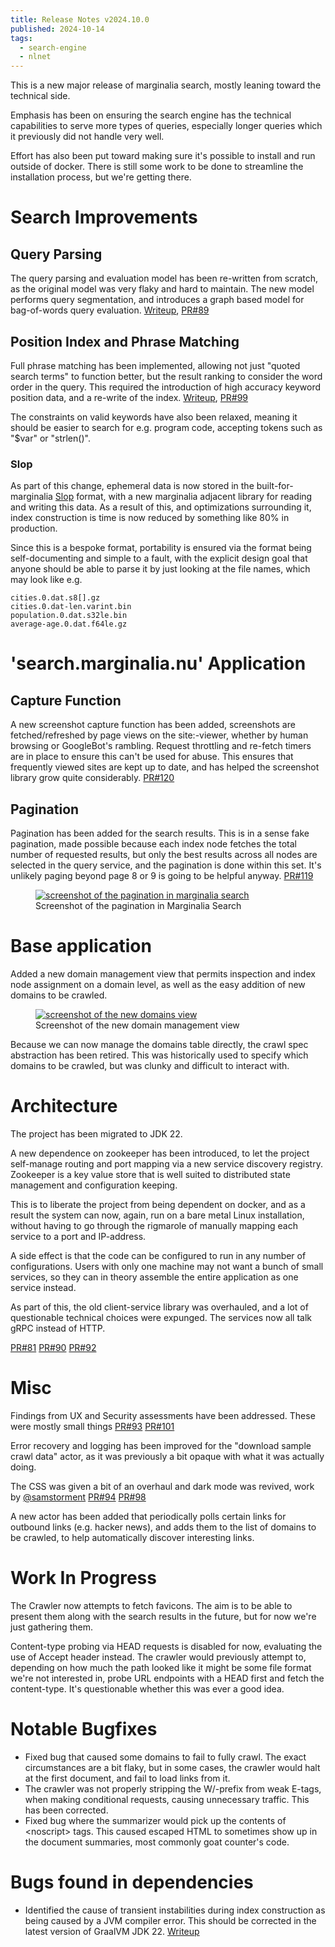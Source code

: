 ```yaml
---
title: Release Notes v2024.10.0
published: 2024-10-14
tags:
  - search-engine
  - nlnet
---
```

This is a new major release of marginalia search, mostly leaning toward the technical side.  

Emphasis has been on ensuring the search engine has the technical capabilities to serve more types of queries, especially longer queries which it previously did not handle very well.  

Effort has also been put toward making sure it's possible to install and run outside of docker.  There is still some work to be done to streamline the installation process, but we're getting there.
# Search Improvements

## Query Parsing

 The query parsing and evaluation model has been re-written from scratch, as the original model was very flaky and hard to maintain.  The new model performs query segmentation, and introduces a graph based model for bag-of-words query evaluation.  [Writeup](https://www.marginalia.nu/log/a_103_query_parsing/), [PR#89](https://github.com/MarginaliaSearch/MarginaliaSearch/pull/89)

## Position Index and Phrase Matching

Full phrase matching has been implemented, allowing not just "quoted search terms" to function better, but the result ranking to consider the word order in the query.  This required the introduction of high accuracy keyword position data, and a re-write of the index.  [Writeup](https://www.marginalia.nu/log/a_111_phrase_matching/), [PR#99](https://github.com/MarginaliaSearch/MarginaliaSearch/pull/99)

The constraints on valid keywords have also been relaxed, meaning it should be easier to search for e.g. program code,  accepting tokens such as "$var" or "strlen()". 
### Slop 

As part of this change, ephemeral data is now stored in the built-for-marginalia [Slop](https://github.com/MarginaliaSearch/SlopData) format, with a new marginalia adjacent library for reading and writing this data.  As a result of this, and optimizations surrounding it,  index construction is time is now reduced by something like 80% in production. 

Since this is a bespoke format, portability is ensured via the format being self-documenting and simple to a fault, with the explicit design goal that anyone should be able to parse it by just looking at the file names, which may look like e.g.

```
cities.0.dat.s8[].gz
cities.0.dat-len.varint.bin
population.0.dat.s32le.bin
average-age.0.dat.f64le.gz
```

# 'search.marginalia.nu' Application 

## Capture Function

A new screenshot capture function has been added, screenshots are fetched/refreshed by page views on the site:-viewer, whether by human browsing or GoogleBot's rambling.  Request throttling and re-fetch timers are in place to ensure this can't be used for abuse.  This ensures that frequently viewed sites are kept up to date, and has helped the screenshot library grow quite considerably.  [PR#120](https://github.com/MarginaliaSearch/MarginaliaSearch/pull/120)

## Pagination

Pagination has been added for the search results.  This is in a sense fake pagination, made possible because each index node fetches the total number of requested results, but only the best results across all nodes are selected in the query service, and the pagination is done within this set.  It's unlikely paging beyond page 8 or 9 is going to be helpful anyway. [PR#119](https://github.com/MarginaliaSearch/MarginaliaSearch/pull/119)

<figure>
  <a href="/release-notes/v2024-10-0/pagination.png"><img src="/release-notes/v2024-10-0/pagination.png" alt="screenshot of the pagination in marginalia search"></a>
  <figcaption>Screenshot of the pagination in Marginalia Search</figcaption>
</figure>


# Base application

 Added a new domain management view that permits inspection and index node assignment on a domain level, as well as the easy addition of new domains to be crawled.

<figure>
  <a href="/release-notes/v2024-10-0/domains.png"><img src="/release-notes/v2024-10-0/domains.png" alt="screenshot of the new domains view"></a>
  <figcaption>Screenshot of the new domain management view</figcaption>
</figure>
 
 Because we can now manage the domains table directly, the crawl spec abstraction has been retired.  This was historically used to specify which domains to be crawled, but was clunky and difficult to interact with.

# Architecture

The project has been migrated to JDK 22.  

A new dependence on zookeeper has been introduced, to let the project self-manage routing and port mapping via a new service discovery registry.  Zookeeper is a key value store that is well suited to distributed state management and configuration keeping.

This is to liberate the project from being dependent on docker, and as a result the system can now, again, run on a bare metal Linux installation, without having to go through the rigmarole of manually mapping each service to a port and IP-address.

A side effect is that the code can be configured to run in any number of configurations.  Users with only one machine may not want a bunch of small services, so they can in theory assemble the entire application as one service instead.

As part of this, the old client-service library was overhauled, and a lot of questionable technical choices were expunged.  The services now all talk gRPC instead of HTTP.

[PR#81](https://github.com/MarginaliaSearch/MarginaliaSearch/pull/81) [PR#90](https://github.com/MarginaliaSearch/MarginaliaSearch/pull/90) [PR#92](https://github.com/MarginaliaSearch/MarginaliaSearch/pull/92)

# Misc

Findings from UX and Security assessments have been addressed.  These were mostly small things [PR#93](https://github.com/MarginaliaSearch/MarginaliaSearch/pull/93) [PR#101](https://github.com/MarginaliaSearch/MarginaliaSearch/pull/101)
	
Error recovery and logging has been improved for the "download sample crawl data" actor, as it was previously a bit opaque with what it was actually doing.

The CSS was given a bit of an overhaul and dark mode was revived, work by  [@samstorment](https://github.com/samstorment) [PR#94](https://github.com/MarginaliaSearch/MarginaliaSearch/pull/94) [PR#98](https://github.com/MarginaliaSearch/MarginaliaSearch/pull/98)
	
 A new actor has been added that periodically polls certain links for outbound links (e.g. hacker news), and adds them to the list of domains to be crawled, to help automatically discover interesting links.

# Work In Progress

 The Crawler now attempts to fetch favicons.  The aim is to be able to present them along with the search results in the future, but for now we're just gathering them. 

 Content-type probing via HEAD requests is disabled for now, evaluating the use of Accept header instead.  The crawler would previously attempt to, depending on how much the path looked like it might be some file format we're not interested in, probe URL endpoints with a HEAD first and fetch the content-type.   It's questionable whether this was ever a good idea.

# Notable Bugfixes

* Fixed bug that caused some domains to fail to fully crawl.  The exact circumstances are a bit flaky, but in some cases, the crawler would halt at the first document, and fail to load links from it. 
* The crawler was not properly stripping the W/-prefix from weak E-tags, when making conditional requests, causing unnecessary traffic.  This has been corrected.
* Fixed bug where the summarizer would pick up the contents of &lt;noscript&gt; tags.  This caused escaped HTML to sometimes show up in the document summaries, most commonly goat counter's code. 

# Bugs found in dependencies

* Identified the cause of transient instabilities during index construction as being caused by a JVM compiler error.  This should be corrected in the latest version of GraalVM JDK 22.  [Writeup](https://www.marginalia.nu/log/a_104_dep_bug/)
